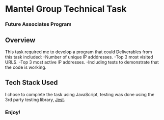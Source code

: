 # Mantel Group Technical Task
### Future Associates Program

## Overview
This task required me to develop a program that could 
Deliverables from this task included:
-Number of unique IP adddresses.
-Top 3 most visited URLS.
-Top 3 most active IP addresses.
-Including tests to demonstrate that the code is working.

## Tech Stack Used
I chose to complete the task using JavaScript, testing was done using the 3rd party testing library, [Jest](https://jestjs.io/).

### Enjoy!